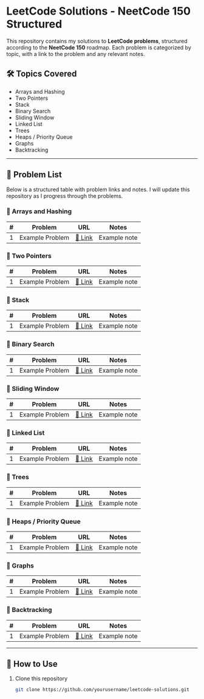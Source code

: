 # LeetCode Solutions - NeetCode 150 Structured

This repository contains my solutions to **LeetCode problems**, structured according to the **NeetCode 150** roadmap. Each problem is categorized by topic, with a link to the problem and any relevant notes.

## 🛠 **Topics Covered**
- Arrays and Hashing
- Two Pointers
- Stack
- Binary Search
- Sliding Window
- Linked List
- Trees
- Heaps / Priority Queue
- Graphs
- Backtracking

---

## **📌 Problem List**
Below is a structured table with problem links and notes. I will update this repository as I progress through the problems.

### **🔹 Arrays and Hashing**
| # | Problem | URL | Notes |
|---|---------|-----|-------|
| 1 | Example Problem | [🔗 Link](https://leetcode.com/problems/example) | Example note |

### **🔹 Two Pointers**
| # | Problem | URL | Notes |
|---|---------|-----|-------|
| 1 | Example Problem | [🔗 Link](https://leetcode.com/problems/example) | Example note |

### **🔹 Stack**
| # | Problem | URL | Notes |
|---|---------|-----|-------|
| 1 | Example Problem | [🔗 Link](https://leetcode.com/problems/example) | Example note |

### **🔹 Binary Search**
| # | Problem | URL | Notes |
|---|---------|-----|-------|
| 1 | Example Problem | [🔗 Link](https://leetcode.com/problems/example) | Example note |

### **🔹 Sliding Window**
| # | Problem | URL | Notes |
|---|---------|-----|-------|
| 1 | Example Problem | [🔗 Link](https://leetcode.com/problems/example) | Example note |

### **🔹 Linked List**
| # | Problem | URL | Notes |
|---|---------|-----|-------|
| 1 | Example Problem | [🔗 Link](https://leetcode.com/problems/example) | Example note |

### **🔹 Trees**
| # | Problem | URL | Notes |
|---|---------|-----|-------|
| 1 | Example Problem | [🔗 Link](https://leetcode.com/problems/example) | Example note |

### **🔹 Heaps / Priority Queue**
| # | Problem | URL | Notes |
|---|---------|-----|-------|
| 1 | Example Problem | [🔗 Link](https://leetcode.com/problems/example) | Example note |

### **🔹 Graphs**
| # | Problem | URL | Notes |
|---|---------|-----|-------|
| 1 | Example Problem | [🔗 Link](https://leetcode.com/problems/example) | Example note |

### **🔹 Backtracking**
| # | Problem | URL | Notes |
|---|---------|-----|-------|
| 1 | Example Problem | [🔗 Link](https://leetcode.com/problems/example) | Example note |

---

## **🔗 How to Use**
1. Clone this repository  
   ```bash
   git clone https://github.com/yourusername/leetcode-solutions.git
